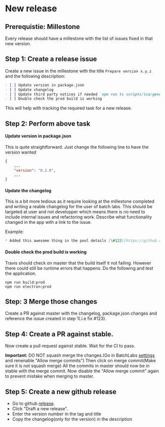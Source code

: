 # New release

## Prerequistie: Millestone
Every release should have a millestone with the list of issues fixed in that new version.

## Step 1: Create a release issue

Create a new issue in the millestone with the title `Prepare version x.y.z` and the following description:

```md
- [ ] Update version in package.json
- [ ] Update changelog
- [ ] Update third party notices if needed `npm run ts scripts/lca/generate-third-party`
- [ ] Double check the prod build is working
```

This will help with tracking the required task for a new release.

## Step 2: Perform above task

#### Update version in package.json

This is quite straightforward. Just change the following line to have the version wanted

```json
{
    ...
    "version": "0.2.0",
    ...
}
```

#### Update the changelog

This is a bit more tedious as it require looking at the millestone completed and writing a reable changelog for the user of batch labs.
This should be targeted at user and not developper which means there is no need to include internal issues and refactoring work.
Describe what functionality changed in the app with a link to the issue.

Example:
```md
* Added this awesome thing in the pool details [\#123](https://github.com/Azure/BatchLabs/issues/123)
```

#### Double check the prod build is working

Travis should check on master that the build itself it not failing. However there could still be runtime errors that happens.
Do the following and test the application.
```
npm run build:prod
npm run electron:prod
```


## Step: 3 Merge those changes
Create a PR against master with the changelog, package.json changes and reference the issue created in step 1(.i.e fix \#123).


## Step 4: Create a PR against stable.
Now create a pull request against stable. Wait for the CI to pass.

**Important:** DO NOT squash merge the changes.(Go in BatchLabs [settings](https://github.com/Azure/BatchLabs/settings) and renenable "Allow merge commits")
Then click on merge commit(Make sure it is not squash merge)
All the commits in master should now be in stable with the merge commit.
Now disable the "Allow merge commit" again to prevent mistake when merging to master.

## Step 5: Create a new github release

 * Go to github [release](https://github.com/Azure/BatchLabs/releases).
 * Click "Draft a new release".
 * Enter the version number in the tag and title
 * Copy the changelog(only for the version) in the description
